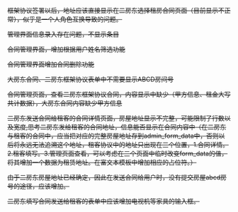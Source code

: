 ~~框架协议签署以后，地址应该直接显示在二房东选择租房合同页面（目前显示不正常），似乎是一个人角色互换导致的问题。~~

~~管理界面信息录入存在问题，不显示条目~~

~~合同管理界面，增加根据用户姓名筛选功能~~

~~合同管理界面增加合同删除功能~~

~~大房东合同、二房东框架协议表单中不需要显示ABCD房间号~~

~~合同管理页面，查看二房东框架协议合同，内容显示中缺少（甲方信息、租金大写共计数据），大房东合同内容缺少甲方信息~~

~~二房东发送合同给租客的合同详情页面，房屋地址显示不完整，可能限制了行数以及宽度,思考二房东发给租客的合同地址，信息能否显示在合同内容中（在二房东与租客的合同中，应当把对应的完整房屋地址存到admin_form_data中，否则以后将永远无法追溯这个地址，租客协议中的地址只出现在三个位置，1.合同详情。2.租客填写。3.管理页面查看，可以考虑在三个页面中临时改变form_data的值，将其增加一个数据为租赁地址。在富文本模板中增加相应的占位符。）~~

~~由于二房东房屋地址已经确定，因此在发送合同给用户时，没有提交房屋abcd房号的途径，应该增加。~~

~~二房东填写合同发送给租客的表单中应该增加电视机等家具的输入框。~~